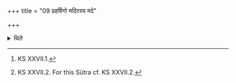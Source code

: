 +++
title = "09 प्रहर्षिणो मदिरस्य मदे"

+++

<details><summary>थिते</summary>

9. After having offered the libation with praharśiṇo madirasya made mr̥ṣāsāvastu[^1] while he is standing slopingly one should deposit (the cup) with amuṣya tvā prāṇe sādayāmi.[^2]   

[^1]: KS XXVII.1.  

[^2]: KS XXVII.2. For this Sūtra cf. KS XXVII.2.  
</details>
